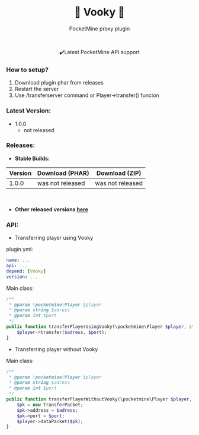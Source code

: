 
<h1 align="center"> 🔗 Vooky 🔗</h1>


<p align="center"> PocketMine proxy plugin </p>
<br>

<p align="center"> ✔️Latest PocketMine API support </p>


### How to setup?
1) Download plugin phar from releases
2) Restart the server
3) Use /transferserver command or Player->transfer() funcion


### Latest Version:
- 1.0.0
	- not released

### Releases:

- **Stable Builds:**

| Version | Download (PHAR) | Download (ZIP) |
| ------- | --------------- | -------------- |
| 1.0.0 | was not released | was not released |

<br>

- **Other released versions [here](https://github.com/VookyTeam/Vooky/releases)**

### API:

- Transferring player using Vooky

plugin.yml:
```yaml
name: ...
api: ...
depend: [Vooky]
version: ...
```

Main class:
```php
/**  
 * @param \pocketmine\Player $player  
 * @param string $adress  
 * @param int $port  
 */
public function transferPlayerUsingVooky(\pocketmine\Player $player, string $adress, int $port): void {  
	$player->transfer($adress, $port);  
}
```

- Transferring player without Vooky

Main class:
```php
/**  
 * @param \pocketmine\Player $player  
 * @param string $adress  
 * @param int $port  
 */
public function transferPlayerWithoutVooky(\pocketmine\Player $player, string $adress, int $port): void {  
	$pk = new TransferPacket;  
	$pk->address = $adress;  
	$pk->port = $port;  
	$player->dataPacket($pk);  
}
```